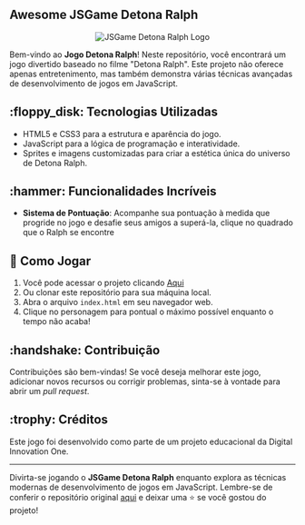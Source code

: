 ## Awesome JSGame Detona Ralph

<p align="center">
  <img src="https://github.com/digitalinnovationone/jsgame-detona-ralph/raw/main/assets/images/logo.png" alt="JSGame Detona Ralph Logo">
</p>

Bem-vindo ao **Jogo Detona Ralph**! Neste repositório, você encontrará um jogo divertido baseado no filme "Detona Ralph". Este projeto não oferece apenas entretenimento, mas também demonstra várias técnicas avançadas de desenvolvimento de jogos em JavaScript.

<h2>:floppy_disk: Tecnologias Utilizadas </h2>

- HTML5 e CSS3 para a estrutura e aparência do jogo.
- JavaScript para a lógica de programação e interatividade.
- Sprites e imagens customizadas para criar a estética única do universo de Detona Ralph.

<h2>:hammer: Funcionalidades Incríveis </h2>

- **Sistema de Pontuação**: Acompanhe sua pontuação à medida que progride no jogo e desafie seus amigos a superá-la, clique no quadrado que o Ralph se encontre

<h2>📁  Como Jogar </h2>

1. Você pode acessar o projeto clicando [Aqui](https://barberalurarenato.netlify.app/index.html)
2. Ou clonar este repositório para sua máquina local.
3. Abra o arquivo `index.html` em seu navegador web.
4. Clique no personagem para pontual o máximo possível enquanto o tempo não acaba!



<h2>:handshake: Contribuição </h2>

Contribuições são bem-vindas! Se você deseja melhorar este jogo, adicionar novos recursos ou corrigir problemas, sinta-se à vontade para abrir um _pull request_.

<h2>:trophy: Créditos </h2>

Este jogo foi desenvolvido como parte de um projeto educacional da Digital Innovation One.

---

Divirta-se jogando o **JSGame Detona Ralph** enquanto explora as técnicas modernas de desenvolvimento de jogos em JavaScript. Lembre-se de conferir o repositório original [aqui](https://github.com/digitalinnovationone/jsgame-detona-ralph) e deixar uma ⭐️ se você gostou do projeto!
